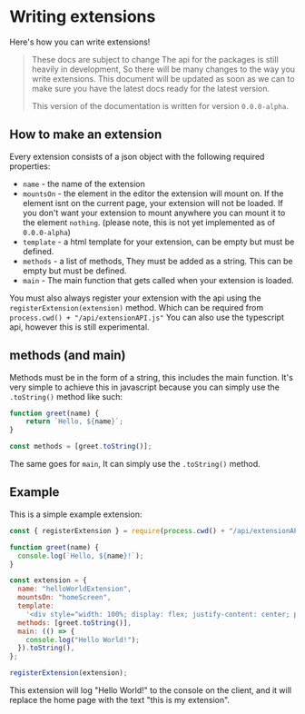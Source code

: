 # Writing extensions

Here's how you can write extensions!

> These docs are subject to change
> The api for the packages is still heavily in development,
> So there will be many changes to the way you write extensions.
> This document will be updated as soon as we can to make sure you have the latest docs ready for the latest version.
>  
> This version of the documentation is written for version `0.0.0-alpha`.

## How to make an extension

Every extension consists of a json object with the following required properties:

- `name` - the name of the extension
- `mountsOn` - the element in the editor the extension will mount on. If the element isnt on the current page, your extension will not be loaded. If you don't want your extension to mount anywhere you can mount it to the element `nothing`. (please note, this is not yet implemented as of `0.0.0-alpha`)
- `template` - a html template for your extension, can be empty but must be defined.
- `methods` - a list of methods, They must be added as a string. This can be empty but must be defined.
- `main` - The main function that gets called when your extension is loaded.

You must also always register your extension with the api using the `registerExtension(extension)` method. Which can be required from `process.cwd() + "/api/extensionAPI.js"` You can also use the typescript api, however this is still experimental.

## methods (and main)

Methods must be in the form of a string, this includes the main function. It's very simple to achieve this in javascript because you can simply use the `.toString()` method like such:

```javascript
function greet(name) {
    return `Hello, ${name}`;
}

const methods = [greet.toString()];
```

The same goes for `main`, It can simply use the `.toString()` method.

## Example

This is a simple example extension:

```javascript
const { registerExtension } = require(process.cwd() + "/api/extensionAPI.js");

function greet(name) {
  console.log(`Hello, ${name}!`);
}

const extension = {
  name: "helloWorldExtension",
  mountsOn: "homeScreen",
  template:
    '<div style="width: 100%; display: flex; justify-content: center; position: absolute; left: 0; top: 50%; transform: translateY(-50%)">This is my extension</div>',
  methods: [greet.toString()],
  main: (() => {
    console.log("Hello World!");
  }).toString(),
};

registerExtension(extension);
```

This extension will log "Hello World!" to the console on the client, and it will replace the home page with the text "this is my extension".